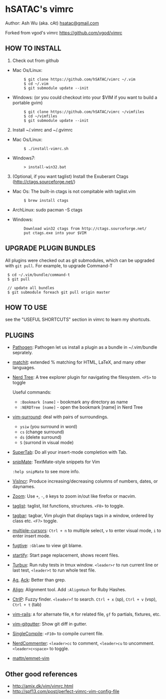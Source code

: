 hSATAC's vimrc
============
Author: Ash Wu (aka. cAt) <hsatac@gmail.com>

Forked from vgod's vimrc  https://github.com/vgod/vimrc

HOW TO INSTALL
--------------

1. Check out from github

 * Mac Os/Linux:

            $ git clone https://github.com/hSATAC/vimrc ~/.vim
            $ cd ~/.vim
            $ git submodule update --init

 * Windows: (or you could checkout into your $VIM if you want to build a portable gvim)

            $ git clone https://github.com/hSATAC/vimrc ~/vimfiles
            $ cd ~/vimfiles
            $ git submodule update --init            

2. Install ~/.vimrc and ~/.gvimrc

 * Mac Os/Linux:

            $ ./install-vimrc.sh

 * Windows7:

            > install-win32.bat

3. (Optional, if you want taglist) Install the Exuberant Ctags (http://ctags.sourceforge.net/)

 * Mac Os: The built-in ctags is not compitable with taglist.vim

            $ brew install ctags

 * ArchLinux:
            sudo pacman -S ctags

 * Windows:

            Download win32 ctags from http://ctags.sourceforge.net/
            put ctags.exe into your $VIM

UPGRADE PLUGIN BUNDLES
----------------------

All plugins were checked out as git submodules, 
which can be upgraded with `git pull`. For example, to upgrade Command-T 

     $ cd ~/.vim/bundle/command-t
     $ git pull
     
     // update all bundles
     $ git submodule foreach git pull origin master

HOW TO USE
----------

see the "USEFUL SHORTCUTS" section in vimrc to learn my shortcuts.

PLUGINS
-------

* [Pathogen](http://www.vim.org/scripts/script.php?script_id=2332): Pathogen let us install a plugin as a bundle in ~/.vim/bundle seprately.

* [matchit](http://www.vim.org/scripts/script.php?script_id=39): extended % matching for HTML, LaTeX, and many other languages. 

* [Nerd Tree](http://www.vim.org/scripts/script.php?script_id=1658): A tree explorer plugin for navigating the filesystem. `<F5>` to toggle

  Useful commands:
  * `:Bookmark [name]` - bookmark any directory as name
  * `:NERDTree [name]` - open the bookmark [name] in Nerd Tree

* [vim-surround](https://github.com/tpope/vim-surround/blob/master/doc/surround.txt): deal with pairs of surroundings.
  
  * `ysiw` (you surround in word)
  * `cs` (change surround)
  * `ds` (delete surround)
  * `S` (surrond in visual mode)

* [SuperTab](http://www.vim.org/scripts/script.php?script_id=1643): Do all your insert-mode completion with Tab.

* [snipMate](http://www.vim.org/scripts/script.php?script_id=2540): TextMate-style snippets for Vim

  `:help snipMate` to see more info.

* [VisIncr](http://www.vim.org/scripts/script.php?script_id=670): Produce increasing/decreasing columns of numbers, dates, or daynames.
  
* [Zoom](https://github.com/vim-scripts/zoom.vim): Use `+`, `-`, `0` keys to zoom in/out like firefox or macvim.

* [taglist](https://github.com/vim-scripts/taglist.vim): taglist, list functions, structures. `<F8>` to toggle.

* [tagbar](http://majutsushi.github.com/tagbar/): tagbar, Vim plugin that displays tags in a window, ordered by class etc. `<F7>` toggle.

* [multiple-cursors](https://github.com/terryma/vim-multiple-cursors): `Ctrl + n` to multiple select, `v` to enter visual mode, `i` to enter insert mode.

* [fugtive](https://github.com/terryma/vim-multiple-cursors): `:Gblame` to view git blame.

* [startify](https://github.com/mhinz/vim-startify): Start page replacement, shows recent files.

* [Turbux](https://github.com/jgdavey/vim-turbux): Run ruby tests in tmux window. `<leader>r` to run current line or last test, `<leader>t` to run whole test file.

* [Ag](https://github.com/epmatsw/ag.vim), [Ack](https://github.com/mileszs/ack.vi): Better than grep.

* [Align](https://github.com/vim-scripts/Align): Alignment tool. Add `:AlignHash` for Ruby Hashes.

* [CtrlP](https://github.com/kien/ctrlp.vim): Fuzzy finder. `<leader>f` to search. `Ctrl + x` (sp), `Ctrl + v` (vsp), `Ctrl + t` (tab)

* [vim-rails](https://github.com/tpope/vim-rails): `A` for alternate file, `R` for related file, `gf` fo partials, fixtures, etc.

* [vim-gitgutter](https://github.com/airblade/vim-gitgutter): Show git diff in gutter.

* [SingleCompile](https://github.com/xuhdev/SingleCompile): `<F10>` to compile current file.

* [NerdCommenter](https://github.com/scrooloose/nerdcommenter): `<leader>cc` to comment, `<leader>cu` to uncomment. `<leader>c<space>` to toggle.

* [mattn/emmet-vim](https://github.com/mattn/emmet-vim)

Other good references
---------------------

* http://amix.dk/vim/vimrc.html
* http://spf13.com/post/perfect-vimrc-vim-config-file
